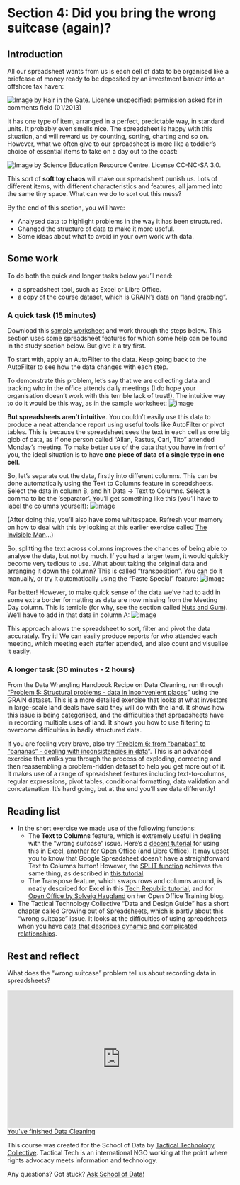 Section 4: Did you bring the wrong suitcase (again)?
====================================================

Introduction
------------

All our spreadsheet wants from us is each cell of data to be organised like a briefcase of money ready to be deposited by an investment banker into an offshore tax haven:

![Image by [Hair in the Gate](http://hairinthegate-ajuk.blogspot.co.uk/2012/06/suitcase-full-of-money.html).
License unspecified: permission asked for in comments field (01/2013)](http://farm9.staticflickr.com/8071/8413876946_529bb56d80_z_d.jpg)


It has one type of item, arranged in a perfect, predictable way, in standard units. It probably even smells nice. The spreadsheet is happy with this situation, and will reward us by counting, sorting, charting and so on. However, what we often give to our spreadsheet is more like a toddler’s choice of essential items to take on a day out to the coast:

![Image by [Science Education Resource Centre](http://serc.carleton.edu/details/images/26933.html). License
CC-NC-SA 3.0.](http://farm9.staticflickr.com/8372/8412778391_56424a2a10_o_d.jpg)

This sort of **soft toy chaos** will make our spreadsheet punish us.
Lots of different items, with different characteristics and features, all jammed into the same tiny space. What can we do to sort out this mess?

By the end of this section, you will have:

-   Analysed data to highlight problems in the way it has been structured.
-   Changed the structure of data to make it more useful.
-   Some ideas about what to avoid in your own work with data.

Some work
---------

To do both the quick and longer tasks below you’ll need:

-   a spreadsheet tool, such as Excel or Libre Office.
-   a copy of the course dataset, which is GRAIN’s data on “[land grabbing](http://datahub.io/dataset/grain-landgrab-data/resource/af57b7b2-f4e7-4942-88d3-83912865d116)”.

### A quick task (15 minutes)

Download this [sample worksheet](http://datahub.io/dataset/data-structures) and work through the steps below. This section uses some spreadsheet features for which some help can be found in the study section below. But give it a try first.

To start with, apply an AutoFilter to the data. Keep going back to the AutoFilter to see how the data changes with each step.

To demonstrate this problem, let’s say that we are collecting data and tracking who in the office attends daily meetings (I do hope your organisation doesn’t work with this terrible lack of trust!). The intuitive way to do it would be this way, as in the sample worksheet:
![image](http://farm9.staticflickr.com/8352/8413876968_4c80101fd5_o_d.png)

**But spreadsheets aren’t intuitive**. You couldn’t easily use this data to produce a neat attendance report using useful tools like AutoFilter or pivot tables. This is because the spreadsheet sees the text in each cell as one big glob of data, as if one person called “Allan, Rastus, Carl, Tito” attended Monday’s meeting. To make better use of the data that you have in front of you, the ideal situation is to have **one piece of data of a single type in one cell**.

So, let’s separate out the data, firstly into different columns. This can be done automatically using the Text to Columns feature in spreadsheets. Select the data in column B, and hit Data → Text to Columns. Select a comma to be the ‘separator’. You’ll get something like this (you’ll have to label the columns yourself):
![image](http://farm9.staticflickr.com/8331/8413876976_7cf07b0fbb_o_d.png)

(After doing this, you’ll also have some whitespace. Refresh your memory on how to deal with this by looking at this earlier exercise called [The Invisible Man](../data-cleaning-invisible-man-in-spreadsheets/)...)

So, splitting the text across columns improves the chances of being able to analyse the data, but not by much. If you had a larger team, it would quickly become very tedious to use. What about taking the original data and arranging it down the column? This is called “transposition”. You can do it manually, or try it automatically using the “Paste Special” feature:
![image](http://farm9.staticflickr.com/8213/8412778355_1dfb32daef_o_d.png)

Far better! However, to make quick sense of the data we’ve had to add in some extra border formatting as data are now missing from the Meeting Day column. This is terrible (for why, see the section called [Nuts and Gum](../data-cleaning-nuts-and-gum/)). We’ll have to add in that data in column A:
![image](http://farm9.staticflickr.com/8351/8412778335_22c13b66d6_o_d.png)

This approach allows the spreadsheet to sort, filter and pivot the data accurately. Try it! We can easily produce reports for who attended each meeting, which meeting each staffer attended, and also count and visualise it easily.

### A longer task (30 minutes - 2 hours)

From the Data Wrangling Handbook Recipe on Data Cleaning, run through [“Problem 5: Structural problems - data in inconvenient places](http://schoolofdata.org/handbook/recipes/cleaning-data-with-spreadsheets/#problem-5-structural-problems-data-in-inconvenient-places)” using the GRAIN dataset. This is a more detailed exercise that looks at what investors in large-scale land deals have said they will do with the land. It shows how this issue is being categorised, and the difficulties that spreadsheets have in recording multiple uses of land. It shows you how to use filtering to overcome difficulties in badly structured data.

If you are feeling very brave, also try [“Problem 6: from “banabas” to “bananas” - dealing with inconsistencies in data](http://schoolofdata.org/handbook/recipes/cleaning-data-with-spreadsheets/#problem-6-from-banabas-to-bananas-dealing-with-inconsistencies-in-data)”.
This is an advanced exercise that walks you through the process of exploding, correcting and then reassembling a problem-ridden dataset to help you get more out of it. It makes use of a range of spreadsheet features including text-to-columns, regular expressions, pivot tables, conditional formatting, data validation and concatenation. It’s hard going, but at the end you’ll see data differently!

Reading list
------------

-   In the short exercise we made use of the following functions:
    -   The **Text to Columns** feature, which is extremely useful in dealing with the “wrong suitcase” issue. Here’s a [decent tutorial](http://office.microsoft.com/en-gb/excel-help/split-names-by-using-the-convert-text-to-columns-wizard-HA010342911.aspx) for using this in Excel, [another for Open Office](http://www.oooninja.com/2008/01/text-columns-calc-convert-openoffice.html) (and Libre Office). It may upset you to know that Google Spreadsheet doesn’t have a straightforward Text to Columns button! However, the [SPLIT function](http://support.google.com/drive/bin/answer.py?hl=en&answer=155358) achieves the same thing, as described in [this tutorial](http://googledocstips.com/2011/03/11/how-to-split-the-contents-of-a-cell/).
    -   The Transpose feature, which swaps rows and columns around, is neatly described for Excel in this [Tech Republic tutorial](http://www.techrepublic.com/blog/msoffice/transpose-excel-data-from-rows-to-columns-or-vice-versa/630), and for [Open Office by Solveig Haugland](http://openoffice.blogs.com/openoffice/2007/02/very_cool_featu.html) on her Open Office Training blog.
-   The Tactical Technology Collective “Data and Design Guide” has a short chapter called Growing out of Spreadsheets, which is partly about this “wrong suitcase” issue. It looks at the difficulties of using spreadsheets when you have [data that describes dynamic and complicated relationships](http://drawingbynumbers.org/data-design-basics/note-2-data-basics#anchor-4).

Rest and reflect
----------------

What does the “wrong suitcase” problem tell us about recording data in spreadsheets?

<iframe src="http://okfnlabs.org/scodaquiz/howyoufeel.html#wrong-suitcase" width="510" height="310" frameborder="0"></iframe>
<a href="../" class="btn btn-primary btn-large">You've finished Data Cleaning<span class="icon-star-empty"></span></a>

This course was created for the School of Data by [Tactical Technology Collective](http://tacticaltech.org). Tactical Tech is an international NGO working at the point where rights advocacy meets information and technology.

<div class="alert alert-info">Any questions? Got stuck? <a class="btn btn-large btn-info" href="http://ask.schoolofdata.org">Ask School of Data!</a></div>

